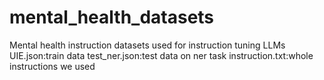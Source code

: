 # mental_health_datasets
Mental health instruction datasets used  for instruction tuning LLMs
  UIE.json:train data
  test_ner.json:test data on ner task
  instruction.txt:whole instructions we used
